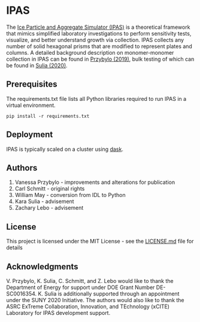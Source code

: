 # IPAS

The [Ice Particle and Aggregate Simulator (IPAS)](http://www.carlgschmitt.com/Microphysics.html) is a theoretical framework that mimics simplified laboratory investigations to perform sensitivity tests, visualize, and better understand growth via collection.  IPAS collects any number of solid hexagonal prisms that are modified to represent plates and columns.  A detailed background description on monomer-monomer collection in IPAS can be found in [Przybylo (2019)](https://journals.ametsoc.org/view/journals/atsc/76/6/jas-d-18-0187.1.xml?tab_body=abstract-display), bulk testing of which can be found in [Sulia (2020)](https://journals.ametsoc.org/view/journals/atsc/aop/JAS-D-20-0020.1/JAS-D-20-0020.1.xml?rskey=9V3BQD&result=6).

##  Prerequisites

The requirements.txt file lists all Python libraries required to run IPAS in a virtual environment.

    pip install -r requirements.txt

<!---
## Folder Structure

1. CPI_verification

- agg_properties.py
    calculates geometric parameters for IPAS aggregates 
- compare_agg_properties.ipynb
    compare IPAS and CPI aggregate properties in the random orientation after combining IPAS and CPI dataframes
- verify_IPAS.ipynb
    plots for comparisons between IPAS and CPI complexity, aspect ratio, area ratio, and bulk stats
-->

## Deployment

IPAS is typically scaled on a cluster using [dask](https://dask.org/).

## Authors

1. Vanessa Przybylo - improvements and alterations for publication
2. Carl Schmitt - original rights
3. William May - conversion from IDL to Python
4. Kara Sulia - advisement
5. Zachary Lebo - advisement

## License

This project is licensed under the MIT License - see the [LICENSE.md](LICENSE.md) file for details

## Acknowledgments
V. Przybylo, K. Sulia, C. Schmitt, and Z. Lebo would like to thank the Department of Energy for support under DOE Grant Number DE-SC0016354. K. Sulia is additionally supported through an appointment under the SUNY 2020 Initiative.  The authors would also like to thank the ASRC ExTreme Collaboration, Innovation, and TEchnology (xCITE) Laboratory for IPAS development support.
